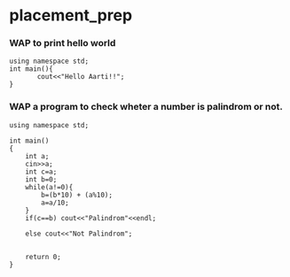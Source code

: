# placement_prep
### WAP to print hello world
``` #include<iostream>
using namespace std;
int main(){
       cout<<"Hello Aarti!!";
}
```
### WAP a program to check wheter a number is  palindrom or not.
``` #include <bits/stdc++.h>
using namespace std;

int main()
{
    int a;
    cin>>a;
    int c=a;
    int b=0;
    while(a!=0){
        b=(b*10) + (a%10);
        a=a/10;
    }
    if(c==b) cout<<"Palindrom"<<endl;
        
    else cout<<"Not Palindrom";

    
    return 0;
}
```
